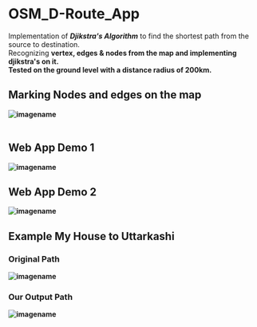 # OSM_D-Route_App
Implementation of <b>_Djikstra's Algorithm_</b> to find the shortest path from the source to destination.</br>
Recognizing <b>vertex, edges & nodes from the map and implementing djikstra's on it.</br>
Tested on the ground level with a distance radius of <b>200km.</b></br>
## Marking Nodes and edges on the map
![imagename](https://github.com/shivanshjoshi28/OSM_Route_Finder/blob/master/Image/Nodes/STC_Nodes.png)
</br>
</br>
## Web App Demo 1
![imagename](https://github.com/shivanshjoshi28/OSM_Route_Finder/blob/master/Image/WebApp2.png)
</br>
## Web App Demo 2
![imagename](https://github.com/shivanshjoshi28/OSM_Route_Finder/blob/master/Image/WebApp1.png)

## Example My House to Uttarkashi

### Original Path
![imagename](https://github.com/shivanshjoshi28/OSM_Route_Finder/blob/master/Image/Uttarkashi_Map_Original.png)

### Our Output Path
![imagename](https://github.com/shivanshjoshi28/OSM_Route_Finder/blob/master/Image/Uttarkashi_OutputPath.png)
